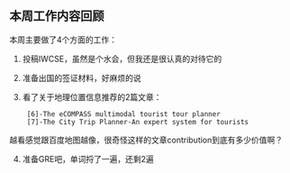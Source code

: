 ## 本周工作内容回顾
本周主要做了4个方面的工作：
1. 投稿IWCSE，虽然是个水会，但我还是很认真的对待它的
2. 准备出国的签证材料，好麻烦的说
3. 看了关于地理位置信息推荐的2篇文章：

        [6]-The eCOMPASS multimodal tourist tour planner
        [7]-The City Trip Planner-An expert system for tourists
  越看感觉跟百度地图越像，很奇怪这样的文章contribution到底有多少价值啊？
 
 4. 准备GRE吧，单词捋了一遍，还剩2遍
